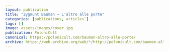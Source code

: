 ```yaml
---
layout: publication
title: "Zygmunt Bauman – L'altro alle porte"
categories: [publications, articles`]
tags: []
image: assets/images/cover.jpg
publication: PoloniCult
canonical: https://polonicult.com/bauman-altro-alle-porte/
archive: https://web.archive.org/web/*/http://polonicult.com/bauman-altro-alle-porte/
---
```


